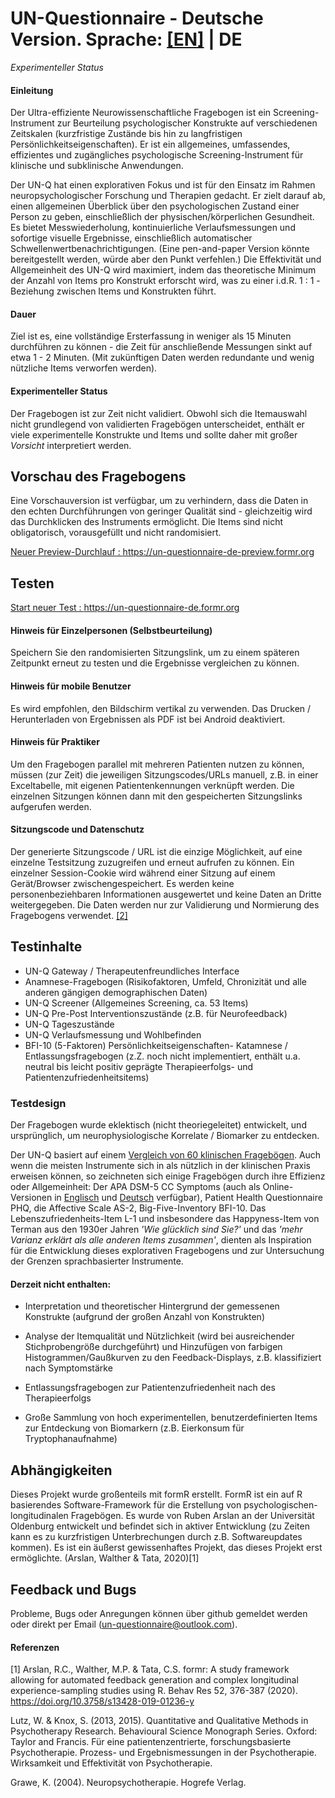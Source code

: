 
# UN-Questionnaire - Deutsche Version. Sprache: [[EN]](https://github.com/UN-Questionnaire/UN-Questionnaire-de) | DE

*Experimenteller Status*
#### Einleitung

Der Ultra-effiziente Neurowissenschaftliche Fragebogen ist ein Screening-Instrument zur Beurteilung psychologischer Konstrukte auf verschiedenen Zeitskalen (kurzfristige Zustände bis hin zu langfristigen Persönlichkeitseigenschaften). Er ist ein allgemeines, umfassendes, effizientes und zugängliches psychologische Screening-Instrument für klinische und subklinische Anwendungen.

Der UN-Q hat einen explorativen Fokus und ist für den Einsatz im Rahmen neuropsychologischer Forschung und Therapien gedacht. Er zielt darauf ab, einen allgemeinen Überblick über den psychologischen Zustand einer Person zu geben, einschließlich der physischen/körperlichen Gesundheit. Es bietet Messwiederholung, kontinuierliche Verlaufsmessungen und sofortige visuelle Ergebnisse, einschließlich automatischer Schwellenwertbenachrichtigungen. (Eine pen-and-paper Version könnte bereitgestellt werden, würde aber den Punkt verfehlen.) Die Effektivität und Allgemeinheit des UN-Q wird maximiert, indem das theoretische Minimum der Anzahl von Items pro Konstrukt erforscht wird, was zu einer i.d.R. 1 : 1 -Beziehung zwischen Items und Konstrukten führt. 


#### Dauer
Ziel ist es, eine vollständige Ersterfassung in weniger als 15 Minuten durchführen zu können - die Zeit für anschließende Messungen sinkt auf etwa 1 - 2 Minuten. (Mit zukünftigen Daten werden redundante und wenig nützliche Items verworfen werden).



















#### Experimenteller Status
Der Fragebogen ist zur Zeit nicht validiert. Obwohl sich die Itemauswahl nicht grundlegend von validierten Fragebögen unterscheidet, enthält er viele experimentelle Konstrukte und Items und sollte daher mit großer *Vorsicht* interpretiert werden.







## Vorschau des Fragebogens
Eine Vorschauversion ist verfügbar, um zu verhindern, dass die Daten in den echten Durchführungen von geringer Qualität sind - gleichzeitig wird das Durchklicken des Instruments ermöglicht. Die Items sind nicht obligatorisch, vorausgefüllt und nicht randomisiert.

 [Neuer Preview-Durchlauf : ](https://un-questionnaire-de-preview.formr.org) https://un-questionnaire-de-preview.formr.org


## Testen







[Start neuer Test : ](https://un-questionnaire-de.formr.org) https://un-questionnaire-de.formr.org



#### Hinweis für Einzelpersonen (Selbstbeurteilung)
Speichern Sie den randomisierten Sitzungslink, um zu einem späteren Zeitpunkt erneut zu testen und die Ergebnisse vergleichen zu können. 
#### Hinweis für mobile Benutzer 
Es wird empfohlen, den Bildschirm vertikal zu verwenden. Das Drucken / Herunterladen von Ergebnissen als PDF ist bei Android deaktiviert.
       	

#### Hinweis für Praktiker
Um den Fragebogen parallel mit mehreren Patienten nutzen zu können, müssen (zur Zeit) die jeweiligen Sitzungscodes/URLs manuell, z.B. in einer Exceltabelle, mit eigenen Patientenkennungen verknüpft werden. Die einzelnen Sitzungen können dann mit den gespeicherten Sitzungslinks aufgerufen werden. 	
     
     
#### Sitzungscode und Datenschutz
Der generierte Sitzungscode / URL ist die einzige Möglichkeit, auf eine einzelne Testsitzung zuzugreifen und erneut aufrufen zu können. Ein einzelner Session-Cookie wird während einer Sitzung auf einem Gerät/Browser zwischengespeichert. 
Es werden keine personenbeziehbaren Informationen ausgewertet und keine Daten an Dritte weitergegeben. Die Daten werden nur zur Validierung und Normierung des Fragebogens verwendet. 
[[2]](./Datenschutzhinweis)
  	


## Testinhalte




 




- UN-Q Gateway / Therapeutenfreundliches Interface 
- Anamnese-Fragebogen (Risikofaktoren, Umfeld, Chronizität und alle anderen gängigen demographischen Daten)
- UN-Q Screener (Allgemeines Screening, ca. 53 Items)
- UN-Q Pre-Post Interventionszustände
 (z.B. für Neurofeedback) 
 - UN-Q Tageszustände 
- UN-Q Verlaufsmessung und Wohlbefinden
- BFI-10 (5-Faktoren) Persönlichkeitseigenschaften- Katamnese / Entlassungsfragebogen (z.Z. noch nicht implementiert, enthält u.a. neutral bis leicht positiv geprägte Therapieerfolgs- und Patientenzufriedenheitsitems)

### Testdesign




Der Fragebogen wurde eklektisch (nicht theoriegeleitet) entwickelt, und ursprünglich, um neurophysiologische Korrelate / Biomarker zu entdecken. 


Der UN-Q basiert auf einem [Vergleich von 60 klinischen Fragebögen](https://github.com/UN-Questionnaire/Comparison-of-Psychological-Clinical-Instruments). 
Auch wenn die meisten Instrumente sich in als nützlich in der klinischen Praxis erweisen können, so zeichneten sich einige Fragebögen durch ihre Effizienz oder Allgemeinheit: Der APA DSM-5 CC Symptoms (auch als Online-Versionen in [Englisch](https://github.com/UN-Questionnaire/DSM-5-Crosscutting-Symptoms-en) und [Deutsch](https://github.com/UN-Questionnaire/DSM-5-Crosscutting-Symptoms-de) verfügbar), Patient Health Questionnaire PHQ, die Affective Scale AS-2, Big-Five-Inventory BFI-10. Das Lebenszufriedenheits-Item L-1 und insbesondere das Happyness-Item von Terman aus den 1930er Jahren *'Wie glücklich sind Sie?'* und das *'mehr Varianz erklärt als alle anderen Items zusammen'*, dienten als Inspiration für die Entwicklung dieses explorativen Fragebogens und zur Untersuchung der Grenzen sprachbasierter Instrumente. 




#### Derzeit nicht enthalten:
- Interpretation und theoretischer Hintergrund der gemessenen Konstrukte (aufgrund der großen Anzahl von Konstrukten)


- Analyse der Itemqualität und Nützlichkeit (wird bei ausreichender Stichprobengröße durchgeführt) und Hinzufügen von farbigen Histogrammen/Gaußkurven zu den Feedback-Displays, z.B. klassifiziert nach Symptomstärke 
- Entlassungsfragebogen zur Patientenzufriedenheit nach des Therapieerfolgs
 - Große Sammlung von hoch experimentellen, benutzerdefinierten Items zur Entdeckung von Biomarkern
 (z.B. Eierkonsum für Tryptophanaufnahme)  
## Abhängigkeiten
Dieses Projekt wurde großenteils mit formR erstellt. FormR ist ein auf R basierendes Software-Framework für die Erstellung von psychologischen-longitudinalen Fragebögen. Es wurde von Ruben Arslan an der Universität Oldenburg entwickelt und befindet sich in aktiver Entwicklung (zu Zeiten kann es zu kurzfristigen Unterbrechungen durch z.B. Softwareupdates kommen). Es ist ein äußerst gewissenhaftes Projekt, das dieses Projekt erst ermöglichte. (Arslan, Walther & Tata, 2020)[1]
## Feedback und Bugs

Probleme, Bugs oder Anregungen können über github gemeldet werden oder direkt per Email (un-questionnaire@outlook.com).
#### Referenzen
[1] Arslan, R.C., Walther, M.P. & Tata, C.S. formr: A study framework allowing for automated feedback generation and complex longitudinal experience-sampling studies using R. Behav Res 52, 376-387 (2020). https://doi.org/10.3758/s13428-019-01236-y


Lutz, W. & Knox, S. (2013, 2015). Quantitative and Qualitative Methods in Psychotherapy Research. Behavioural Science Monograph Series. Oxford: Taylor and Francis. Für eine patientenzentrierte, forschungsbasierte Psychotherapie. Prozess- und Ergebnismessungen in der Psychotherapie. Wirksamkeit und Effektivität von Psychotherapie.

Grawe, K. (2004). Neuropsychotherapie. Hogrefe Verlag.










